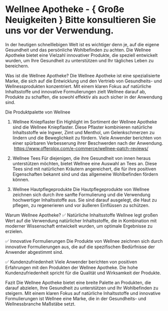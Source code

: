 # Wellnee Apotheke - { Große Neuigkeiten } Bitte konsultieren Sie uns vor der Verwendung.

 In der heutigen schnelllebigen Welt ist es wichtiger denn je, auf die eigene Gesundheit und das persönliche Wohlbefinden zu achten. Die Wellnee Apotheke bietet eine Vielzahl innovativer Produkte, die speziell entwickelt wurden, um Ihre Gesundheit zu unterstützen und Ihr tägliches Leben zu bereichern.​

Was ist die Wellnee Apotheke?
Die Wellnee Apotheke ist eine spezialisierte Marke, die sich auf die Entwicklung und den Vertrieb von Gesundheits- und Wellnessprodukten konzentriert. Mit einem klaren Fokus auf natürliche Inhaltsstoffe und innovative Formulierungen zielt Wellnee darauf ab, Produkte zu schaffen, die sowohl effektiv als auch sicher in der Anwendung sind.

Die Produktpalette von Wellnee
1. Wellnee Kniepflaster
Ein Highlight im Sortiment der Wellnee Apotheke sind die Wellnee Kniepflaster. Diese Pflaster kombinieren natürliche Inhaltsstoffe wie Ingwer, Zimt und Menthol, um Gelenkschmerzen zu lindern und die Beweglichkeit zu fördern. Viele Anwender berichten von einer spürbaren Verbesserung ihrer Beschwerden nach der Anwendung. ​
https://www.offerplox.com/e-commerce/wellnee-patch-reviews/

3. Wellnee Tees
Für diejenigen, die ihre Gesundheit von innen heraus unterstützen möchten, bietet Wellnee eine Auswahl an Tees an. Diese Tees sind mit natürlichen Kräutern angereichert, die für ihre positiven Eigenschaften bekannt sind und das allgemeine Wohlbefinden fördern können.​

4. Wellnee Hautpflegeprodukte
Die Hautpflegeprodukte von Wellnee zeichnen sich durch ihre sanfte Formulierung und die Verwendung hochwertiger Inhaltsstoffe aus. Sie sind darauf ausgelegt, die Haut zu pflegen, zu regenerieren und vor äußeren Einflüssen zu schützen.​

Warum Wellnee Apotheke?
✅ Natürliche Inhaltsstoffe
Wellnee legt großen Wert auf die Verwendung natürlicher Inhaltsstoffe, die in Kombination mit moderner Wissenschaft entwickelt wurden, um optimale Ergebnisse zu erzielen.​

✅ Innovative Formulierungen
Die Produkte von Wellnee zeichnen sich durch innovative Formulierungen aus, die auf die spezifischen Bedürfnisse der Anwender abgestimmt sind.​

✅ Kundenzufriedenheit
Viele Anwender berichten von positiven Erfahrungen mit den Produkten der Wellnee Apotheke. Die hohe Kundenzufriedenheit spricht für die Qualität und Wirksamkeit der Produkte.​

Fazit
Die Wellnee Apotheke bietet eine breite Palette an Produkten, die darauf abzielen, Ihre Gesundheit zu unterstützen und Ihr Wohlbefinden zu steigern. Mit einem klaren Fokus auf natürliche Inhaltsstoffe und innovative Formulierungen ist Wellnee eine Marke, die in der Gesundheits- und Wellnessbranche Maßstäbe setzt.
